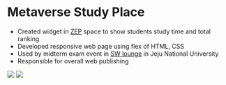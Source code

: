 # Metaverse Study Place
+ Created widget in [ZEP](https://zep.us/) space to show students study time and total ranking
+ Developed responsive web page using flex of HTML, CSS
+ Used by midterm exam event in [SW lounge](https://litt.ly/jnuswlounge) in Jeju National University
+ Responsible for overall web publishing

![](https://velog.velcdn.com/images/reyang/post/9f1b0e40-1ccf-41c3-8678-62a904ed0a48/image.png)
![](https://velog.velcdn.com/images/reyang/post/8f65f091-2a26-47da-88c5-34e560ae0858/image.png)
